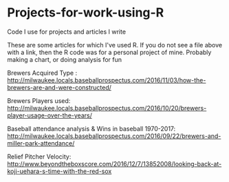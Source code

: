 # Projects-for-work-using-R
Code I use for projects and articles I write

These are some articles for which I've used R. If you do not see a file above with a link, then the R code was for a personal project of mine. Probably making a chart, or doing analysis for fun



Brewers Acquired Type : http://milwaukee.locals.baseballprospectus.com/2016/11/03/how-the-brewers-are-and-were-constructed/

Brewers Players used: http://milwaukee.locals.baseballprospectus.com/2016/10/20/brewers-player-usage-over-the-years/

Baseball attendance analysis & Wins in baseball 1970-2017: http://milwaukee.locals.baseballprospectus.com/2016/09/22/brewers-and-miller-park-attendance/

Relief Pitcher Velocity: http://www.beyondtheboxscore.com/2016/12/7/13852008/looking-back-at-koji-uehara-s-time-with-the-red-sox


